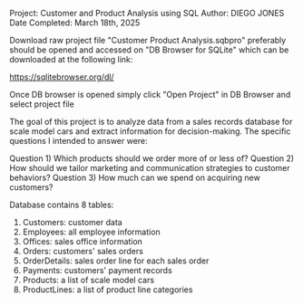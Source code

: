 Project: Customer and Product Analysis using SQL
Author: DIEGO JONES
Date Completed: March 18th, 2025

Download raw project file "Customer Product Analysis.sqbpro" preferably should be opened and accessed on "DB Browser for SQLite" which can be downloaded at the following link:

https://sqlitebrowser.org/dl/ 

Once DB browser is opened simply click "Open Project" in DB Browser and select project file

The goal of this project is to analyze data from a sales records database for scale model cars and extract information for decision-making. 
The specific questions I intended to answer were:

Question 1) Which products should we order more of or less of?
Question 2) How should we tailor marketing and communication strategies to customer behaviors?
Question 3) How much can we spend on acquiring new customers?

Database contains 8 tables:
1)	Customers: customer data
2)	Employees: all employee information
3)	Offices: sales office information
4)	Orders: customers' sales orders
5)	OrderDetails: sales order line for each sales order
6)	Payments: customers' payment records
7)	Products: a list of scale model cars
8)	ProductLines: a list of product line categories
